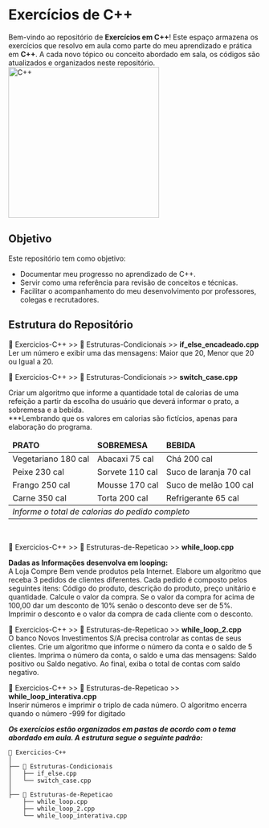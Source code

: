 # Exercícios de C++

Bem-vindo ao repositório de **Exercícios em C++**! Este espaço armazena os exercícios que resolvo em aula como parte do meu aprendizado e prática em **C++**. A cada novo tópico ou conceito abordado em sala, os códigos são atualizados e organizados neste repositório.
<br>
<img width="300px" src="https://media.licdn.com/dms/image/v2/C4E12AQHhrwa-x_9KmA/article-cover_image-shrink_720_1280/article-cover_image-shrink_720_1280/0/1616255787899?e=1734566400&v=beta&t=O4RW-vZkgQHQSFpI6yNC4s0vVB7HqIQx5x_VsrULr7Q" alt="C++">

## Objetivo

Este repositório tem como objetivo:
- Documentar meu progresso no aprendizado de C++.
- Servir como uma referência para revisão de conceitos e técnicas.
- Facilitar o acompanhamento do meu desenvolvimento por professores, colegas e recrutadores.

## Estrutura do Repositório

📂 Exercicios-C++ >> 📁 Estruturas-Condicionais >> **if_else_encadeado.cpp** <br>
Ler um número e exibir uma das mensagens: Maior que 20, Menor que 20 ou Igual a 20.<br>

📂 Exercicios-C++ >> 📁 Estruturas-Condicionais >> **switch_case.cpp** <br>

Criar um algoritmo que informe a quantidade total de calorias de uma refeição a partir da escolha do usuário que deverá informar o prato, a sobremesa e a bebida.<br>
***Lembrando que os valores em calorias são fictícios, apenas para elaboração do programa.
<table>
    <thead>
      <tr>
        <td><strong>PRATO</strong></td><td><strong>SOBREMESA</strong></td><td><strong>BEBIDA</strong></td>
      </tr>
    </thead>
    <tbody>
      <tr>
        <td>Vegetariano 180 cal</td><td>Abacaxi 75 cal</td><td>Chá 200 cal</td>
      </tr>
     <tr>
        <td>Peixe 230 cal</td><td>Sorvete 110 cal</td><td>Suco de laranja 70 cal</td>
      </tr>
       <tr>
        <td>Frango 250 cal</td><td>Mousse 170 cal</td><td>Suco de melão 100 cal</td>
      </tr>
      <tr>
        <td>Carne 350 cal	</td><td>Torta 200 cal</td><td>Refrigerante 65 cal</td>
      </tr>
    </tbody>
   <tfooter>
    <tr>
      <td colspan=3> <em>Informe o total de calorias do pedido completo</em></td>
    </tr>
  </tfooter>
</table>
<br>

📂 Exercicios-C++ >> 📁 Estruturas-de-Repeticao >> **while_loop.cpp**<br>

<strong>Dadas as Informações desenvolva em looping:</strong><br>
A Loja Compre Bem vende produtos pela Internet.
Elabore um algoritmo que receba 3 pedidos de clientes diferentes. 
Cada pedido é composto pelos seguintes itens:
Código do produto, descrição do produto, preço unitário e quantidade.
Calcule o valor da compra. Se o valor da compra for acima de 100,00 dar um desconto de 10% senão o desconto deve ser de 5%.
Imprimir o desconto e o valor da compra de cada cliente com o desconto.<br>

📂 Exercicios-C++ >> 📁 Estruturas-de-Repeticao >> **while_loop_2.cpp**<br>
O banco Novos Investimentos S/A precisa controlar as contas de seus clientes.
Crie um algoritmo que informe o número da conta e o saldo de 5 clientes.
Imprima o número da conta, o saldo e uma das mensagens:
Saldo positivo ou Saldo negativo.
Ao final, exiba o total de contas com saldo negativo. <br>

📂 Exercicios-C++ >> 📁 Estruturas-de-Repeticao >> **while_loop_interativa.cpp** <br>
Inserir números e imprimir o triplo de cada número. O algoritmo encerra quando o número -999 for digitado

**_Os exercícios estão organizados em pastas de acordo com o tema abordado em aula. A estrutura segue o seguinte padrão:_**

```plaintext
📂 Exercicios-C++
│
├── 📁 Estruturas-Condicionais
│   ├── if_else.cpp
│   └── switch_case.cpp
│
├── 📁 Estruturas-de-Repeticao
    ├── while_loop.cpp
    ├── while_loop_2.cpp
    └── while_loop_interativa.cpp
   



